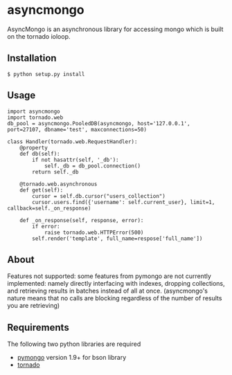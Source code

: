 asyncmongo
==========

AsyncMongo is an asynchronous library for accessing mongo 
which is built on the tornado ioloop.

Installation
------------

	$ python setup.py install

Usage
-----

    import asyncmongo
    import tornado.web
    db_pool = asyncmongo.PooledDB(asyncmongo, host='127.0.0.1', port=27107, dbname='test', maxconnections=50)

    class Handler(tornado.web.RequestHandler):
        @property
        def db(self):
            if not hasattr(self, '_db'):
                self._db = db_pool.connection()
            return self._db
    
        @tornado.web.asynchronous
        def get(self):
            cursor = self.db.cursor("users_collection")
            cursor.users.find({'username': self.current_user}, limit=1, callback=self._on_response)
    
        def _on_response(self, response, error):
            if error:
                raise tornado.web.HTTPError(500)
            self.render('template', full_name=respose['full_name'])

About
-----

Features not supported: some features from pymongo are not currently implemented: namely directly interfacing with indexes, dropping collections, and retrieving results in batches instead of all at once. (asyncmongo's nature means that no calls are blocking regardless of the number of results you are retrieving)

Requirements
------------
The following two python libraries are required

* [pymongo](http://github.com/mongodb/mongo-python-driver) version 1.9+ for bson library
* [tornado](http://github.com/facebook/tornado)

